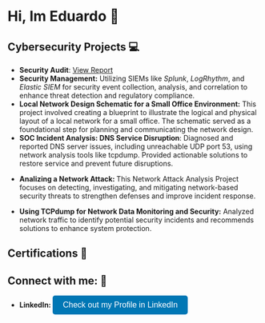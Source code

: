 <h1> Hi, Im Eduardo 👋</h1>

<h2>Cybersecurity Projects 💻</h2>
<ul>
  <li>
    <b>Security Audit</b>: 
    <a href="https://www.icloud.com/pages/0f0MqyUpFsRemEMNR1XILDt7Q#Toy_Store_Proyect_paper_work_" target="_blank">
      View Report
    </a>
  </li>
  <li>
    <b>Security Management:</b> Utilizing SIEMs like <i>Splunk</i>, <i>LogRhythm</i>, and <i>Elastic SIEM</i> for security event collection, analysis, and correlation to enhance threat detection and regulatory compliance.
  </li>
  <li>
    <b>Local Network Design Schematic for a Small Office Environment:</b>
    This project involved creating a blueprint to illustrate the logical and physical layout of a local network for a small office. The schematic served as a foundational step for planning and communicating the network design.
  </li>
  <li>
    <b>SOC Incident Analysis: DNS Service Disruption</b>: 
    Diagnosed and reported DNS server issues, including unreachable UDP port 53, using network analysis tools like tcpdump. Provided actionable solutions to restore service and prevent future disruptions.
  </li>
</ul>
<ul>
  <li>
    <b> Analizing a Network Attack: </b> This Network Attack Analysis Project focuses on detecting, investigating, and mitigating network-based security threats to strengthen defenses and improve incident response.
  </li>
</ul>
<ul>
<li>
    <b>Using TCPdump for Network Data Monitoring and Security:</b> Analyzed network traffic to identify potential security incidents and recommends solutions to enhance system protection.
  </li>
</ul>


          
<h2>Certifications 📄</h2>

<h2> Connect with me: 📲 </h2>

<ul>
  <li>
    <b>LinkedIn:</b>
    <a href="https://www.linkedin.com/in/ecobianiii" target="_blank">
      <button style="background-color: #0077B5; color: white; border: none; padding: 10px 20px; border-radius: 5px; font-size: 16px;">
        Check out my Profile in LinkedIn
      </button>
    </a>
  </li>
</ul>
